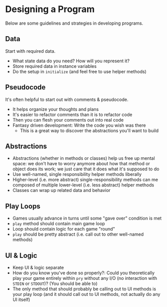# Designing a Program

Below are some guidelines and strategies in developing programs.

## Data

Start with required data.

  * What state data do you need? How will you represent it?
  * Store required data in instance variables
  * Do the setup in `initialize` (and feel free to use helper methods)

## Pseudocode

It's often helpful to start out with comments & pseudocode.

  * It helps organize your thoughts and plans
  * It's easier to refactor comments than it is to refactor code
  * Then you can flesh your comments out into real code
  * Fantasy driven development: Write the code you wish was there
    * This is a great way to discover the abstractions you'll want to
      build

## Abstractions

  * Abstractions (whether in methods or classes) help us free up mental
    space: we don't have to worry anymore about how that method or
    object does its work; we just care that it does what it's supposed
    to do
  * Use well-named, single responsibility helper methods liberally
  * Higher-level (i.e. more abstract) single-responsibility methods can
    me composed of multiple lower-level (i.e. less abstract) helper
    methods
  * Classes can wrap up related data and behavior
  
## Play Loops

  * Games usually advance in turns until some "gave over" condition is
    met
  * `play` method should contain main game loop
  * Loop should contain logic for each game "round"
  * `play` should be pretty abstract (i.e. call out to other well-named
    methods)

## UI & Logic

  * Keep UI & logic separate
  * How do you know you've done so properly?: Could you theoretically
    play your game entirely within `pry` without any I/O (no interaction
    with `STDIN` or `STDOUT`)? (You should be able to)
  * The only method that should probably be calling out to UI methods is
    your play loop (and it should call out to UI methods, not actually
    do any UI itself)

